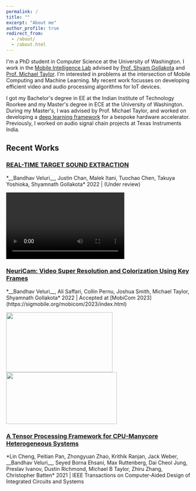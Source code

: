 ```yaml
---
permalink: /
title: ""
excerpt: "About me"
author_profile: true
redirect_from: 
  - /about/
  - /about.html
---
```

I'm a PhD student in Computer Science at the University of Washington. I work in the [Mobile Intelligence Lab](http://netlab.cs.washington.edu) advised by [Prof. Shyam Gollakota](https://homes.cs.washington.edu/~gshyam/) and [Prof. Michael Taylor](http://michaeltaylor.org/). I'm interested in problems at the intersection of Mobile Computing and Machine Learning. My recent work focusses on developing efficient video and audio processing algorithms for IoT devices.

I got my Bachelor's degree in EE at the Indian Institute of Technology Roorkee and my Master's degree in ECE at the University of Washington. During my Master's, I was advised by Prof. Michael Taylor, and worked on developing a [deep learning framework](https://github.com/cornell-brg/hb-pytorch) for a bespoke hardware accelerator. Previously, I worked on audio signal chain projects at Texas Instruments India.

## Recent Works
<h3> <a href="https://arxiv.org/abs/2211.02250" target="_blank"> REAL-TIME TARGET SOUND EXTRACTION </a> </h3>
*__Bandhav Veluri__, Justin Chan, Malek Itani, Tuochao Chen, Takuya Yoshioka, Shyamnath Gollakota*  
2022 | (Under review)

<video controls src="https://targetsound.cs.washington.edu/files/Gradio-Demo.mp4" width=320 height=180></video>

<h3> <a href="https://arxiv.org/abs/2207.12496" target="_blank"> NeuriCam: Video Super Resolution and Colorization Using Key Frames </a> </h3>
*__Bandhav Veluri__, Ali Saffari, Collin Pernu, Joshua Smith, Michael Taylor, Shyamnath Gollakota*  
2022 | Accepted at [MobiCom 2023](https://sigmobile.org/mobicom/2023/index.html)

<a href="https://github.com/vb000/NeuriCam/raw/main/model/demo.gif"><img src="https://github.com/vb000/NeuriCam/raw/main/model/demo.gif" width=288 height=162 /></a> <a href="https://github.com/vb000/NeuriCam/raw/main/model/system.png"><img src="https://github.com/vb000/NeuriCam/raw/main/model/system.png" width=300 height=140 /></a>

<h3> <a href="https://ieeexplore.ieee.org/abstract/document/9509755" target="_blank"> A Tensor Processing Framework for CPU-Manycore Heterogeneous Systems </a> </h3>
*Lin Cheng, Peitian Pan, Zhongyuan Zhao, Krithik Ranjan, Jack Weber, __Bandhav Veluri__, Seyed Borna Ehsani, Max Ruttenberg, Dai Cheol Jung, Preslav Ivanov, Dustin Richmond, Michael B Taylor, Zhiru Zhang, Christopher Batten*  
2021 | IEEE Transactions on Computer-Aided Design of Integrated Circuits and Systems
